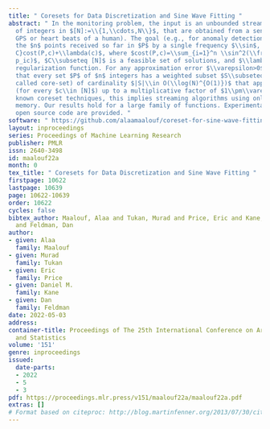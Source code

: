 ```yaml
---
title: " Coresets for Data Discretization and Sine Wave Fitting "
abstract: " In the monitoring problem, the input is an unbounded stream $P={p_1,p_2\\cdots}$
  of integers in $[N]:=\\{1,\\cdots,N\\}$, that are obtained from a sensor (such as
  GPS or heart beats of a human). The goal (e.g., for anomaly detection) is to approximate
  the $n$ points received so far in $P$ by a single frequency $\\sin$, e.g. $\\min_{c\\in
  C}cost(P,c)+\\lambda(c)$, where $cost(P,c)=\\sum_{i=1}^n \\sin^2(\\frac{2\\pi}{N}
  p_ic)$, $C\\subseteq [N]$ is a feasible set of solutions, and $\\lambda$ is a given
  regularization function. For any approximation error $\\varepsilon>0$, we prove
  that every set $P$ of $n$ integers has a weighted subset $S\\subseteq P$ (sometimes
  called core-set) of cardinality $|S|\\in O(\\log(N)^{O(1)})$ that approximates $cost(P,c)$
  (for every $c\\in [N]$) up to a multiplicative factor of $1\\pm\\varepsilon$. Using
  known coreset techniques, this implies streaming algorithms using only $O((\\log(N)\\log(n))^{O(1)})$
  memory. Our results hold for a large family of functions. Experimental results and
  open source code are provided. "
software: " https://github.com/alaamaalouf/coreset-for-sine-wave-fitting "
layout: inproceedings
series: Proceedings of Machine Learning Research
publisher: PMLR
issn: 2640-3498
id: maalouf22a
month: 0
tex_title: " Coresets for Data Discretization and Sine Wave Fitting "
firstpage: 10622
lastpage: 10639
page: 10622-10639
order: 10622
cycles: false
bibtex_author: Maalouf, Alaa and Tukan, Murad and Price, Eric and Kane, Daniel M.
  and Feldman, Dan
author:
- given: Alaa
  family: Maalouf
- given: Murad
  family: Tukan
- given: Eric
  family: Price
- given: Daniel M.
  family: Kane
- given: Dan
  family: Feldman
date: 2022-05-03
address:
container-title: Proceedings of The 25th International Conference on Artificial Intelligence
  and Statistics
volume: '151'
genre: inproceedings
issued:
  date-parts:
  - 2022
  - 5
  - 3
pdf: https://proceedings.mlr.press/v151/maalouf22a/maalouf22a.pdf
extras: []
# Format based on citeproc: http://blog.martinfenner.org/2013/07/30/citeproc-yaml-for-bibliographies/
---
```

